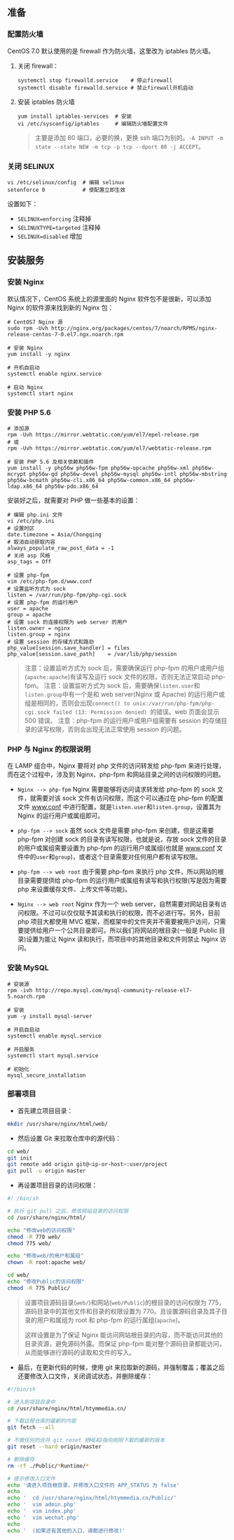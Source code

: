 ## 准备
### 配置防火墙
CentOS 7.0 默认使用的是 firewall 作为防火墙，这里改为 iptables 防火墙。

1. 关闭 firewall：

    ```shell
    systemctl stop firewalld.service    # 停止firewall
    systemctl disable firewalld.service # 禁止firewall开机启动
    ```

2. 安装 iptables 防火墙

    ```shell
    yum install iptables-services  # 安装
    vi /etc/sysconfig/iptables     # 编辑防火墙配置文件
    ```
    
    > 主要是添加 80 端口，必要的换，更换 ssh 端口为别的。`-A INPUT -m state --state NEW -m tcp -p tcp --dport 80 -j ACCEPT`。

### 关闭 SELINUX

```shell
vi /etc/selinux/config  # 编辑 selinux
setenforce 0            # 使配置立即生效
```

设置如下：

* `SELINUX=enforcing` 注释掉
* `SELINUXTYPE=targeted` 注释掉
* `SELINUX=disabled` 增加


## 安装服务
### 安装 Nginx
默认情况下，CentOS 系统上的源里面的 Nginx 软件包不是很新，可以添加 Nginx 的软件源来找到新的 Nginx 包：

```shell
# CentOS7 Nginx 源
sudo rpm -Uvh http://nginx.org/packages/centos/7/noarch/RPMS/nginx-release-centos-7-0.el7.ngx.noarch.rpm

# 安装 Nginx
yum install -y nginx

# 开机自启动
systemctl enable nginx.service

# 启动 Nginx
systemctl start nginx
```

### 安装 PHP 5.6


```shell
# 添加源
rpm -Uvh https://mirror.webtatic.com/yum/el7/epel-release.rpm
# 或
rpm -Uvh https://mirror.webtatic.com/yum/el7/webtatic-release.rpm

# 安装 PHP 5.6 及相关依赖和插件
yum install -y php56w php56w-fpm php56w-opcache php56w-xml php56w-mcrypt php56w-gd php56w-devel php56w-mysql php56w-intl php56w-mbstring php56w-bcmath php56w-cli.x86_64 php56w-common.x86_64 php56w-ldap.x86_64 php56w-pdo.x86_64
```

安装好之后，就需要对 PHP 做一些基本的设置：


```shell
# 编辑 php.ini 文件
vi /etc/php.ini
# 设置时区
date.timezone = Asia/Chongqing
# 取消自动获取内容
always_populate_raw_post_data = -1
# 关闭 asp 风格
asp_tags = Off

# 设置 php-fpm
vim /etc/php-fpm.d/www.conf
# 设置监听方式为 sock
listen = /var/run/php-fpm/php-cgi.sock
# 设置 php-fpm 的运行用户
user = apache
group = apache
# 设置 sock 的连接权限为 web server 的用户
listen.owner = nginx
listen.group = nginx
# 设置 session 的存储方式和路劲
php_value[session.save_handler] = files
php_value[session.save_path]    = /var/lib/php/session
```

> 注意：设置监听方式为 sock 后，需要确保运行 php-fpm 的用户或用户组(`apache:apache`)有读写及运行 sock 文件的权限，否则无法正常启动 php-fpm。
> 注意：设置监听方式为 sock 后，需要确保`listen.user`和`listen.group`中有一个是和 web server(Nginx 或 Apache) 的运行用户或组是相同的，否则会出现`connect() to unix:/var/run/php-fpm/php-cgi.sock failed (13: Permission denied) `的错误。web 页面会显示 500 错误。
> 注意：php-fpm 的运行用户或用户组需要有 session 的存储目录的读写权限，否则会出现无法正常使用 session 的问题。

### PHP 与 Nginx 的权限说明
在 LAMP 组合中，Nginx 要将对 php 文件的访问转发给 php-fpm 来进行处理，而在这个过程中，涉及到 Nginx、php-fpm 和网站目录之间的访问权限的问题。

* `Nginx --> php-fpm`  Nginx 需要能够将访问请求转发给 php-fpm 的 sock 文件，就需要对该 sock 文件有访问权限，而这个可以通过在 php-fpm 的配置文件 www.conf 中进行配置，就是`listen.user`和`listen.group`，设置其为 Nginx 的运行用户或属组即可。

* `php-fpm --> sock`  虽然 sock 文件是需要 php-fpm 来创建，但是这需要 php-fpm 对创建 sock 的目录有读写权限，也就是说，存放 sock 文件的目录的用户或属组需要设置为 php-fpm 的运行用户或属组(也就是 www.conf 文件中的`user`和`group`)，或者这个目录需要对任何用户都有读写权限。

* `php-fpm --> web root`  由于需要 php-fpm 来执行 php 文件，所以网站的根目录需要提供给 php-fpm 的运行用户或属组有读写和执行权限(写是因为需要 php 来设置缓存文件、上传文件等功能)。

* `Nginx --> web root`  Nginx 作为一个 web server，自然需要对网站目录有访问权限。不过可以仅仅赋予其读和执行的权限，而不必进行写。另外，目前 php 项目大都使用 MVC 框架，而框架中的文件夹并不需要被用户访问，只需要提供给用户一个公共目录即可。所以我们将网站的根目录(一般是 Public 目录)设置为能让 Nginx 读和执行，而项目中的其他目录和文件则禁止 Nginx 访问。


### 安装 MySQL

```shell
# 安装源
rpm -ivh http://repo.mysql.com/mysql-community-release-el7-5.noarch.rpm

# 安装
yum -y install mysql-server

# 开启自启动
systemctl enable mysql.service

# 开启服务
systemctl start mysql.service

# 初始化
mysql_secure_installation
```

### 部署项目
* 首先建立项目目录：

```sh
mkdir /usr/share/nginx/html/web/
```

* 然后设置 Git 来拉取仓库中的源代码：


```sh
cd web/
git init
git remote add origin git@<ip-or-host>:user/project
git pull -u origin master
```

* 再设置项目目录的访问权限：

```sh
#! /bin/sh

# 执行 git pull 之后，修改网站目录的访问权限
cd /usr/share/nginx/html/

echo "修改web的访问权限"
chmod -R 770 web/
chmod 775 web/

echo "修改web/的用户和属组"
chown -R root:apache web/

cd web/
echo "修改Public的访问权限"
chmod -R 775 Public/
```

> 设置项目源码目录(`web/`)和网站(`web/Public`)的根目录的访问权限为 775，源码目录中的其他文件和目录的权限设置为 770。且设置源码目录及其子目录的用户和属组为 root 和 php-fpm 的运行属组(`apache`)。
> 
> 这样设置是为了保证 Nginx 能访问网站根目录的内容，而不能访问其他的目录资源，避免源码外露。而保证 php-fpm 能对整个源码目录都能访问，从而能够进行源码的读取和文件的写入。

* 最后，在更新代码的时候，使用 git 来拉取新的源码，并强制覆盖；覆盖之后还要修改入口文件，关闭调试状态，并删除缓存：

```sh
#!/bin/sh

# 进入到项目目录中
cd /usr/share/nginx/html/htymmedia.cn/

# 下载远程仓库的最新的内容
git fetch --all

# 不做任何的合并 git reset 把HEAD指向刚刚下载的最新的版本
git reset --hard origin/master

# 删除缓存
rm -rf ./Public/*Runtime/*

# 提示修改入口文件
echo '请进入项目根目录，并修改入口文件的 APP_STATUS 为 false'
echo 
echo '  cd /usr/share/nginx/html/htymmedia.cn/Public/'
echo '  vim admin.php'
echo '  vim index.php'
echo '  vim wechat.php'
echo
echo '  (如果还有其他的入口，请都进行修改)'
```


